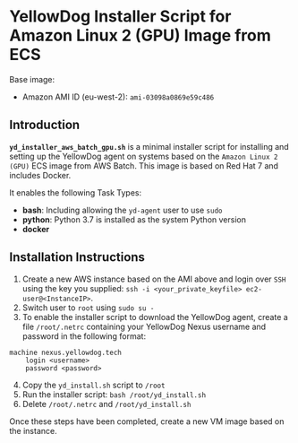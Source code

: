 # YellowDog Installer Script for Amazon Linux 2 (GPU) Image from ECS

Base image:

- Amazon AMI ID (eu-west-2): `ami-03098a0869e59c486`

## Introduction

**`yd_installer_aws_batch_gpu.sh`** is a minimal installer script for installing and setting up the YellowDog agent on systems based on the `Amazon Linux 2 (GPU)` ECS image from AWS Batch. This image is based on Red Hat 7 and includes Docker.

It enables the following Task Types:

- **bash**: Including allowing the `yd-agent` user to use `sudo`
- **python**: Python 3.7 is installed as the system Python version
- **docker**

## Installation Instructions

1. Create a new AWS instance based on the AMI above and login over `SSH` using the key you supplied: `ssh -i <your_private_keyfile> ec2-user@<InstanceIP>`.
2. Switch user to `root` using `sudo su -`
3. To enable the installer script to download the YellowDog agent, create a file `/root/.netrc` containing your YellowDog Nexus username and password in the following format:
```
machine nexus.yellowdog.tech
    login <username>
    password <password>
```
4. Copy the `yd_install.sh` script to `/root`
5. Run the installer script: `bash /root/yd_install.sh`
6. Delete `/root/.netrc` and `/root/yd_install.sh`

Once these steps have been completed, create a new VM image based on the instance.
